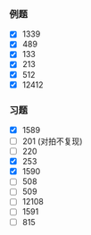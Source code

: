 ### 例题
- [x] 1339
- [x] 489
- [x] 133
- [x] 213
- [x] 512
- [x] 12412
### 习题
- [x] 1589
- [ ] 201 (对拍不复现)
- [ ] 220
- [x] 253
- [x] 1590
- [ ] 508
- [ ] 509
- [ ] 12108
- [ ] 1591
- [ ] 815
